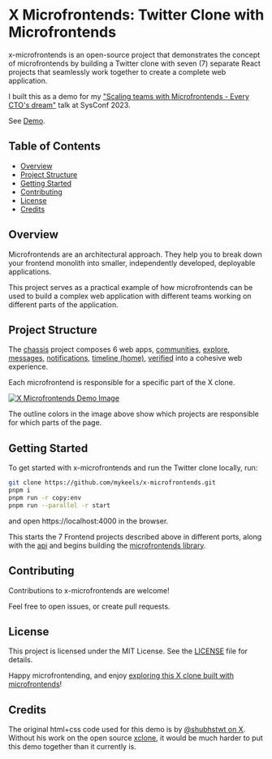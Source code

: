 # X Microfrontends: Twitter Clone with Microfrontends

x-microfrontends is an open-source project that demonstrates the concept of microfrontends by building a Twitter clone with seven (7) separate React projects that seamlessly work together to create a complete web application.

I built this as a demo for my ["Scaling teams with Microfrontends - Every CTO's dream"](https://www.papercall.io/talks/254933/children/254934) talk at SysConf 2023.

See [Demo](https://mykeels.github.io/x-microfrontends).

## Table of Contents

- [Overview](#overview)
- [Project Structure](#project-structure)
- [Getting Started](#getting-started)
- [Contributing](#contributing)
- [License](#license)
- [Credits](#credits)

## Overview

Microfrontends are an architectural approach. They help you to break down your frontend monolith into smaller, independently developed, deployable applications.

This project serves as a practical example of how microfrontends can be used to build a complex web application with different teams working on different parts of the application.

## Project Structure

The [chassis](./chassis/README.md) project composes 6 web apps, [communities](./mf-communities/README.md), [explore](./mf-explore/README.md), [messages](./mf-messages/README.md), [notifications](./mf-notifications/README.md), [timeline (home)](./mf-timeline/README.md), [verified](./mf-verified/README.md) into a cohesive web experience.

Each microfrontend is responsible for a specific part of the X clone.

[![X Microfrontends Demo Image](https://github.com/mykeels/rest-api-ioc-demo/assets/11996508/d835d338-2283-466e-b393-a06247a75bd2)](https://mykeels.github.io/x-microfrontends)

The outline colors in the image above show which projects are responsible for which parts of the page.

## Getting Started

To get started with x-microfrontends and run the Twitter clone locally, run:

```sh
git clone https://github.com/mykeels/x-microfrontends.git
pnpm i
pnpm run -r copy:env
pnpm run --parallel -r start
```

and open https://localhost:4000 in the browser.

This starts the 7 Frontend projects described above in different ports, along with the [api](./api/README.md) and begins building the [microfrontends library](./microfrontends/README.md).

## Contributing

Contributions to x-microfrontends are welcome!

Feel free to open issues, or create pull requests.

## License

This project is licensed under the MIT License. See the [LICENSE](./LICENSE) file for details.

Happy microfrontending, and enjoy [exploring this X clone built with microfrontends](https://mykeels.github.io/x-microfrontends)!

## Credits

The original html+css code used for this demo is by [@shubhstwt on X](https://twitter.com/shubhstwt/status/1692968496010015203). Without his work on the open source [xclone](https://github.com/shubhsharma19/xclone), it would be much harder to put this demo together than it currently is.
